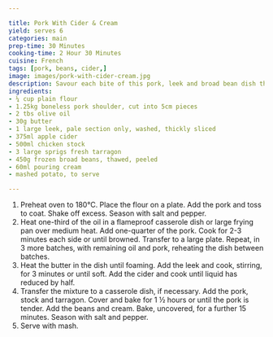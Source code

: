 ```yaml
---

title: Pork With Cider & Cream
yield: serves 6
categories: main
prep-time: 30 Minutes
cooking-time: 2 Hour 30 Minutes
cuisine: French
tags: [pork, beans, cider,]
image: images/pork-with-cider-cream.jpg
description: Savour each bite of this pork, leek and broad bean dish that's doused in cider and spiked with tarragon.
ingredients:
- ¼ cup plain flour
- 1.25kg boneless pork shoulder, cut into 5cm pieces
- 2 tbs olive oil
- 30g butter
- 1 large leek, pale section only, washed, thickly sliced
- 375ml apple cider
- 500ml chicken stock
- 3 large sprigs fresh tarragon
- 450g frozen broad beans, thawed, peeled
- 60ml pouring cream
- mashed potato, to serve

---
```




1.  Preheat oven to 180°C. Place the flour on a plate. Add the pork and toss to coat. Shake off excess. Season with salt and pepper.
2. Heat one-third of the oil in a flameproof casserole dish or large frying pan over medium heat. Add one-quarter of the pork. Cook for 2-3 minutes each side or until browned. Transfer to a large plate. Repeat, in 3 more batches, with remaining oil and pork, reheating the dish between batches.
3. Heat the butter in the dish until foaming. Add the leek and cook, stirring, for 3 minutes or until soft. Add the cider and cook until liquid has reduced by half.
4. Transfer the mixture to a casserole dish, if necessary. Add the pork, stock and tarragon. Cover and bake for 1 ½ hours or until the pork is tender. Add the beans and cream. Bake, uncovered, for a further 15 minutes. Season with salt and pepper.
5. Serve with mash.
